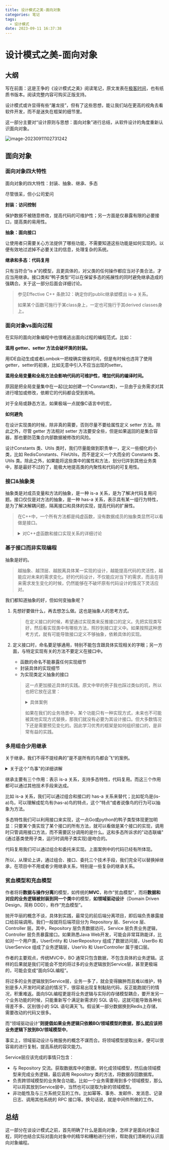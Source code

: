 ```yaml
---
title: 设计模式之美-面向对象
categories: 笔记
tags:
  - 设计模式
date: 2023-09-11 16:37:38
---
```

# 设计模式之美-面向对象

## 大纲

写在前面：这是王争的《设计模式之美》阅读笔记，原文发表在[极客时间](https://time.geekbang.org/column/intro/100039001)，也有纸质书版本。阅读完整内容可购买正版支持。

设计模式或许显得有些“屠龙技”，但有了这些思想，能让我们站在更高的视角去看软件开发，而不是迷失在框架的细节里。

这一部分主要对“设计原则与思想：面向对象”进行总结，从软件设计的角度重新认识面向对象。

![image-20230911102731242](https://raw.githubusercontent.com/Lunaticsky-tql/blog_articles/main/%E8%AE%BE%E8%AE%A1%E6%A8%A1%E5%BC%8F%E4%B9%8B%E7%BE%8E-%E9%9D%A2%E5%90%91%E5%AF%B9%E8%B1%A1/20230911163729034110_551_image-20230911102731242.png)

## 面向对象

### 面向对象四大特性

面向对象的四大特性：封装、抽象、继承、多态

尽管很呆，但小公司爱问

**封装：访问控制**

保护数据不被随意修改，提高代码的可维护性；另一方面是仅暴露有限的必要接口，提高类的易用性。

**抽象：面向接口**

让使用者只需要关心方法提供了哪些功能，不需要知道这些功能是如何实现的。以便有效地过滤掉不必要关注的信息，处理复杂的系统。

**继承和多态：代码复用**

只有当符合“is a"的模型，且更具体的，对父类的任何操作都应当对子类合法，才应当用继承。接口类和”鸭子类型“可以在保留多态的拓展性的同时避免继承造成的强耦合。关于这一部分后面会详细讨论。

> 参见Effective C++ 条款32：确定你的public继承塑模出 is-a 关系。
>
> 如果某个函数可施行于某class身上，一定也可施行于其derived classes身上。

### 面向对象vs面向过程

在实际的面向对象编程中也很难逃出面向过程的编程范式。比如：

**滥用 getter、setter 方法会破坏类的封装。**

用IDE自动生成或者Lombok一把梭确实很省时间，但是有时候也违背了使用getter，setter的初衷，比如无意中引入不应当出现的setter。

**滥用全局变量和全局方法会影响代码的可维护性，增加代码的编译时间。**

原因是把全局变量集中在一起(比如创建一个Constant类)，一旦由于业务需求对其进行增加或修改，依赖它的代码都会受到影响。

对于全局或静态方法，如果极端一点就像C语言中的宏，

**如何避免**

在设计实现类的时候，除非真的需要，否则尽量不要给属性定义 setter 方法。除此之外，尽管 getter 方法相对 setter 方法要安全些，但是如果返回的是集合容器，那也要防范集合内部数据被修改的风险。

设计Constants 类、Utils  类时，我们尽量能做到职责单一，定义一些细化的小类，比如  RedisConstants、FileUtils，而不是定义一个大而全的 Constants 类、Utils  类。除此之外，如果能将这些类中的属性和方法，划分归并到其他业务类中，那是最好不过的了，能极大地提高类的内聚性和代码的可复用性。

### 接口&抽象类

抽象类是对成员变量和方法的抽象，是一种 is-a 关系，是为了解决代码复用问题。接口仅仅是对方法的抽象，是一种 has-a 关系，表示具有某一组行为特性，是为了解决解耦问题，隔离接口和具体的实现，提高代码的扩展性。

> 在C++中，一个所有方法都是纯虚函数，没有数据成员的抽象类显然可以看做是接口。
>
> <details>
> <summary>对C++虚函数和接口实现关系的详细讨论</summary>
>
> > 参见Effective C++ 条款34：区分接口继承和实现继承。
> >
> > 接口继承和实现继承不一样。在public继承下，派生类总是继承基类的接口。
> >
> > 声明一个纯虚函数的目的，是为了让派生类只继承函数接口。
> >
> > > 如一个Shape类的Draw()方法。
> >
> >  声明简朴的非纯虚函数的目的，是让派生类继承该函数的接口和缺省实现。
> >
> > > 如一个Person类的Sleep()方法。
> >
> >  声明非虚函数的目的，是为了令派生类继承函数的接口及一份强制性实现。
> >
> > > 如一个继承体系中的getObjectID()方法。
> >
> > 同时，纯虚函数是可以提供具体实现的，并且用于替代简朴的非纯虚函数，提供更平常更安全的缺省实现。
> >
> > 用非纯虚函数提供缺省的默认实现：
> >
> > ```cpp
> > class Airplane {
> > public:
> >     virtual void Fly() {
> >         // 缺省实现
> >     }
> > };
> > 
> > class Model : public Airplane { ... };
> > ```
> >
> > 这是最简朴的做法，但是这样做会带来的问题是，由于不强制对虚函数的覆写，在定义新的派生类时可能会忘记进行覆写，导致错误地使用了缺省实现。
> >
> > 使用纯虚函数并提供默认实现：
> >
> > ```C++
> > class Airplane {
> > public:
> >     virtual void Fly() = 0;
> > };
> > 
> > void Airplane::Fly() {
> >         // 缺省实现
> > }
> > 
> > class Model : public Airplane { 
> > public:
> >     virtual void Fly() override {
> >         Airplane::Fly();
> >     }
> > };
> > ```
>
> </details>

### 基于接口而非实现编程

抽象是好的。

> 越抽象、越顶层、越脱离具体某一实现的设计，越能提高代码的灵活性，越能应对未来的需求变化。好的代码设计，不仅能应对当下的需求，而且在将来需求发生变化的时候，仍然能够在不破坏原有代码设计的情况下灵活应对。

我们都知道抽象的好，但如何变抽象呢？

1. 先想好要做什么，再去想怎么做。这也是抽象人的思考方式。

   > 在定义接口的时候，希望通过实现类来反推接口的定义。先把实现类写好，然后看实现类中有哪些方法，照抄到接口定义中。如果按照这种思考方式，就有可能导致接口定义不够抽象，依赖具体的实现。

2. 定义接口时，命名要足够通用，特别不能包含跟具体实现相关的字眼；另一方面，与特定实现有关的方法不要定义在接口中。

   - 函数的命名不能暴露任何实现细节
   - 封装具体的实现细节
   - 为实现类定义抽象的接口

   > 这一点更加接近具体的实践。原文中举的例子我也踩过类似的坑，所以也把它放在这里：
   >
   > <details>
   > <summary>具体案例</summary>
   >
   > 假设我们的系统中有很多涉及图片处理和存储的业务逻辑。图片经过处理之后被上传到阿里云上。为了代码复用，我们封装了图片存储相关的代码逻辑，提供了一个统一的 AliyunImageStore 类，供整个系统来使用。具体的代码实现如下所示：
   >
   > ```java
   > public class AliyunImageStore {
   >   //...省略属性、构造函数等...
   >   public void createBucketIfNotExisting(String bucketName) {
   >     // ...创建bucket代码逻辑...
   >     // ...失败会抛出异常..
   >   }
   >   public String generateAccessToken() {
   >     // ...根据accesskey/secrectkey等生成access token
   >   }
   >   public String uploadToAliyun(Image image, String bucketName, String accessToken) {
   >     //...上传图片到阿里云...
   >     //...返回图片存储在阿里云上的地址(url）...
   >   }
   >   public Image downloadFromAliyun(String url, String accessToken) {
   >     //...从阿里云下载图片...
   >   }
   > }
   > // AliyunImageStore类的使用举例
   > public class ImageProcessingJob {
   >   private static final String BUCKET_NAME = "ai_images_bucket";
   >   //...省略其他无关代码...
   >   public void process() {
   >     Image image = ...; //处理图片，并封装为Image对象
   >     AliyunImageStore imageStore = new AliyunImageStore(/*省略参数*/);
   >     imageStore.createBucketIfNotExisting(BUCKET_NAME);
   >     String accessToken = imageStore.generateAccessToken();
   >     imagestore.uploadToAliyun(image, BUCKET_NAME, accessToken);
   >   }
   > }
   > ```
   >
   > 代码实现非常简单，类中的几个方法定义得都很干净，用起来也很清晰，乍看起来没有太大问题，完全能满足我们将图片存储在阿里云的业务需求。不过，软件开发中唯一不变的就是变化。过了一段时间后，我们自建了私有云，不再将图片存储到阿里云了，而是将图片存储到自建私有云上。
   >
   > 首先，AliyunImageStore  类中有些函数命名暴露了实现细节，比如，uploadToAliyun() 和  downloadFromAliyun()。如果开发这个功能的同事没有接口意识、抽象思维，那这种暴露实现细节的命名方式就不足为奇了，毕竟最初我们只考虑将图片存储在阿里云上。我们要修改项目中所有使用到这两个方法的代码，代码修改量可能就会很大。
   >
   > 其次，将图片存储到阿里云的流程，跟存储到私有云的流程，可能并不是完全一致的。比如，阿里云的图片上传和下载的过程中，需要生产 access token，而私有云不需要 access token。代码中用到了generateAccessToken() 方法，如果要改为私有云的上传下载流程，这些代码都需要做调整。
   >
   > 我们可以这样重构：
   >
   > ```java
   > public interface ImageStore {
   >   String upload(Image image, String bucketName);
   >   Image download(String url);
   > }
   > public class AliyunImageStore implements ImageStore {
   >   //...省略属性、构造函数等...
   >   public String upload(Image image, String bucketName) {
   >     createBucketIfNotExisting(bucketName);
   >     String accessToken = generateAccessToken();
   >     //...上传图片到阿里云...
   >     //...返回图片在阿里云上的地址(url)...
   >   }
   >   public Image download(String url) {
   >     String accessToken = generateAccessToken();
   >     //...从阿里云下载图片...
   >   }
   >   private void createBucketIfNotExisting(String bucketName) {
   >     // ...创建bucket...
   >     // ...失败会抛出异常..
   >   }
   >   private String generateAccessToken() {
   >     // ...根据accesskey/secrectkey等生成access token
   >   }
   > }
   > // 上传下载流程改变：私有云不需要支持access token
   > public class PrivateImageStore implements ImageStore  {
   >   public String upload(Image image, String bucketName) {
   >     createBucketIfNotExisting(bucketName);
   >     //...上传图片到私有云...
   >     //...返回图片的url...
   >   }
   >   public Image download(String url) {
   >     //...从私有云下载图片...
   >   }
   >   private void createBucketIfNotExisting(String bucketName) {
   >     // ...创建bucket...
   >     // ...失败会抛出异常..
   >   }
   > }
   > // ImageStore的使用举例
   > public class ImageProcessingJob {
   >   private static final String BUCKET_NAME = "ai_images_bucket";
   >   //...省略其他无关代码...
   >   public void process() {
   >     Image image = ...;//处理图片，并封装为Image对象
   >     ImageStore imageStore = new PrivateImageStore(...);
   >     imagestore.upload(image, BUCKET_NAME);
   >   }
   > }
   > ```
   >
   > **但凡抱着写脚本的心态写代码，就很容易出现这样的问题**，我给我自己的博客文章写了一个上传图文到Github的GUI脚本，就出现了这样的问题：`upload_to_github`方法写死，`hexo`命令写死，甚至上传函数中还硬编码了对GUI的控制。。。中间有一次希望整合为命令行批量上传，就费一些功夫。比如以后想把博客迁移到Hugo，或者更换图床等等，就又需要改动很多代码。
   >
   > </details>
   >
   > 如果在我们的业务场景中，某个功能只有一种实现方式，未来也不可能被其他实现方式替换，那我们就没有必要为其设计接口。但大多数情况下还是需要预见变化的。因此学习优秀的框架是如何组织接口的，是非常有益的实践。

### 多用组合少用继承

关于继承，我们不得不提经典的”是不是所有的鸟都会飞“的案例。

<details>
<summary>关于这个"鸟事"的详细讲解</summary>

假如我们我们将“鸟类”这样一个抽象的事物概念，定义为一个抽象类 AbstractBird。所有更细分的鸟，比如麻雀、鸽子、乌鸦等，都继承这个抽象类。我们知道，大部分鸟都会飞，那我们可不可以在 AbstractBird 抽象类中，定义一个 fly() 方法呢？答案是否定的。

当然，你可能会说，我在鸵鸟这个子类中**重写（override）fly() 方法**，让它抛出 UnSupportedMethodException 异常不就可以了吗？

这种设计思路虽然可以解决问题，但不够优美。

因为除了鸵鸟之外，不会飞的鸟还有很多，比如企鹅。对于这些不会飞的鸟来说，我们都需要重写 fly() 方法，抛出异常。这样的设计，一方面，徒增了编码的工作量；另一方面，也违背了我们之后要讲的最小知识原则（Least  Knowledge Principle，也叫最少知识原则或者迪米特法则），暴露不该暴露的接口给外部，增加了类使用过程中被误用的概率。同时，这种行为将错误拖延到了运行期，我们知道越早发现错误，越容易解决问题。

那我们再通过 AbstractBird 类**派生出两个更加细分的抽象类**：会飞的鸟类 AbstractFlyableBird 和不会飞的鸟类 AbstractUnFlyableBird？

这确实更忠实的反映了原本的意思，但是更复杂的情况，比如会不会叫，会不会下蛋等，阁下又该如何应对？那估计就要组合爆炸了。类的继承层次会越来越深、继承关系会越来越复杂。

![image-20230910223118620](https://raw.githubusercontent.com/Lunaticsky-tql/blog_articles/main/%E8%AE%BE%E8%AE%A1%E6%A8%A1%E5%BC%8F%E4%B9%8B%E7%BE%8E-%E9%9D%A2%E5%90%91%E5%AF%B9%E8%B1%A1/20230911163736193761_420_image-20230910223118620.png)

我们可以利用**组合（composition）、接口(interface)、委托（delegation）**三个技术手段，一块儿来解决刚刚继承存在的问题。

针对“会飞”这样一个行为特性，我们可以定义一个 Flyable 接口，只让会飞的鸟去实现这个接口。对于会叫、会下蛋这些行为特性，我们可以类似地定义 Tweetable 接口、EggLayable 接口。

```java
public interface Flyable {
  void fly();
}
public interface Tweetable {
  void tweet();
}
public interface EggLayable {
  void layEgg();
}
public class Ostrich implements Tweetable, EggLayable {//鸵鸟
  //... 省略其他属性和方法...
  @Override
  public void tweet() { //... }
  @Override
  public void layEgg() { //... }
}
public class Sparrow impelents Flyable, Tweetable, EggLayable {//麻雀
  //... 省略其他属性和方法...
  @Override
  public void fly() { //... }
  @Override
  public void tweet() { //... }
  @Override
  public void layEgg() { //... }
}
```

接口只声明方法，不定义实现。也就是说，每个会下蛋的鸟都要实现一遍 layEgg() 方法，并且实现逻辑是一样的，这就会导致代码重复的问题。那这个问题又该如何解决呢？

我们可以针对三个接口再定义三个实现类，它们分别是：实现了 fly() 方法的 FlyAbility 类、实现了 tweet() 方法的 TweetAbility 类、实现了 layEgg() 方法的  EggLayAbility 类。然后，通过组合和委托技术来消除代码重复。具体的代码实现如下所示：

```java
public interface Flyable {
  void fly()；
}
public class FlyAbility implements Flyable {
  @Override
  public void fly() { //... }
}
//省略Tweetable/TweetAbility/EggLayable/EggLayAbility

public class Ostrich implements Tweetable, EggLayable {//鸵鸟
  private TweetAbility tweetAbility = new TweetAbility(); //组合
  private EggLayAbility eggLayAbility = new EggLayAbility(); //组合
  //... 省略其他属性和方法...
  @Override
  public void tweet() {
    tweetAbility.tweet(); // 委托
  }
  @Override
  public void layEgg() {
    eggLayAbility.layEgg(); // 委托
  }
}
```

> 来自 Effective C++ 条款32：确定你的public继承塑模出is-a关系
>
> 即便如此，此刻我们仍然未能完全处理好这些鸟事，因为对某些软件系统而言， 可能不需要区分会飞的鸟和不会飞的鸟。如果你的程序忙着处理鸟喙和鸟翅，完全不在乎飞行，原先的“双classes继承体系”或许就相当令人满足了。这反映出一个事实，世界上并不存在一个“适用于所有软件”的完美设计。所谓最佳设计，取于系统希望做什么事，包括现在与未来。

</details>

继承主要有三个作用：表示 is-a  关系，支持多态特性，代码复用。而这三个作用都可以通过其他技术手段来达成。

比如 is-a 关系，我们可以通过组合和接口的 has-a  关系来替代；比如鸵鸟是(is-a)鸟，可以理解成鸵鸟有(has-a)鸟的特点，这个”特点“或者说像鸟的行为可以抽象为方法。

多态特性我们可以利用接口来实现，这一点Go或python的鸭子类型体现更加明显：只要某个类实现了某个接口的所有方法，就可以看做是某个接口的实现，调用时只管调用接口方法，而不需要区分调用的是什么。这和多态所诉求的"动态联编"(通过基类使用子类，运行时调用子类实现)是吻合的。

代码复用我们可以通过组合和委托来实现。上面案例中的代码已经有所体现。

所以，从理论上讲，通过组合、接口、委托三个技术手段，我们完全可以替换掉继承，在项目中不用或者少用继承关系，特别是一些复杂的继承关系。

### 贫血模型和充血模型

作者将将**数据与操作分离**的模型，如传统的**MVC**，称作“贫血模型”，而将**数据和对应的业务逻辑被封装到同一个类**中的模型，**如领域驱动设计**（Domain Driven Design，简称 DDD），称作“充血模型”。

抛开华丽的概念不谈，具体到实践，最常见的前后端分离项目，即后端负责暴露接口给前端调用。我们一般就将后端项目分为 Repository 层、Service 层、Controller 层。其中，Repository 层负责数据访问，Service  层负责业务逻辑，Controller 层负责暴露接口。如果熟悉Java Web开发，可能会非常耳熟能详，比如对一个用户类，UserEntity 和 UserRepository 组成了数据访问层，UserBo 和 UserService 组成了业务逻辑层，UserVo 和 UserController 属于接口层。

作者的主要观点，传统MVC中，BO 通常只包含数据，不包含具体的业务逻辑。这样的后果就是我们可能会不觉的将过多的业务逻辑放到Service层，甚至更极端的，可能会变成“面向SQL编程”。

将过多的业务逻辑放到Service层，业务一多了，就会变得臃肿而且难以维护，特别是多人开发时间紧迫的情况下，很容易出现复制黏贴代码，反正能跑就行的情况，积重难返。面向SQL编程更是将业务逻辑与实际的存储模型耦合，要开发另一个业务功能的时候，只能重新写个满足新需求的 SQL 语句，这就可能导致各种长得差不多、区别很小的 SQL 语句满天飞。假设某一部分数据换到Redis上存储，需要改动的代码又很多。

而“领域驱动设计”**则提倡如果业务逻辑只依赖BO/领域模型的数据，那么就应该把业务逻辑下放到BO/领域模型中**。

事实上，领域驱动设计与微服务的概念不谋而合。将领域模型提取出来，便可以很容易的进行复制，提高系统的容灾能力。

Service层应该完成的事情只包含：

- 与 Repository 交流。获取数据库中的数据，转化成领域模型，然后由领域模型来完成业务逻辑，最后调用 Repository 类的方法，将数据存回数据库。
- 负责跨领域模型的业务聚合功能。比如一个业务需要用到多个领域模型，那么可以将其放到Service层中，当然也可以提取为新的领域模型。
- 非功能性及与三方系统交互的工作。比如幂等、事务、发邮件、发消息、记录日志、调用其他系统的 RPC 接口等。换句话说，就是中间件所做的工作。

## 总结

这一部分在谈设计模式之前，首先明确了什么是面向对象，怎样才是面向对象过程，同时也结合实际对面向对象中的精华和糟粕进行分析，帮助我们清晰的认识面向对象编程。

